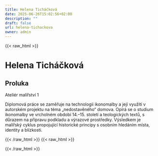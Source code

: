 ```yaml
---
title: Helena Ticháčková
date: 2025-06-26T15:02:56+02:00
description: ""
draft: false
url: helena-tichackova
owner: admin
---
```

{{< raw_html >}}
<h1>Helena Tich&aacute;čkov&aacute;</h1>
<h2>Proluka&nbsp;</h2>
<p>Ateli&eacute;r mal&iacute;řstv&iacute; 1</p>
<p>Diplomov&aacute; pr&aacute;ce se zaměřuje na technologii ikonomalby a jej&iacute; využit&iacute; v autorsk&eacute;m projektu na t&eacute;ma &bdquo;nedostavěn&eacute;ho&ldquo; domova. Op&iacute;r&aacute; se o studium ikonomalby ve vrcholn&eacute;m obdob&iacute; 14.&ndash;15. stolet&iacute; a teologick&yacute;ch textů, s důrazem na př&iacute;pravu podkladu a v&yacute;razov&eacute; prostředky. V&yacute;sledkem je mal&iacute;řsk&yacute; cyklus propojuj&iacute;c&iacute; historick&eacute; principy s osobn&iacute;m hled&aacute;n&iacute;m m&iacute;sta, identity a bl&iacute;zkosti.</p>
{{< /raw_html >}}
<!-- SECTION BREAK -->
{{< raw_html >}}

{{< /raw_html >}}
